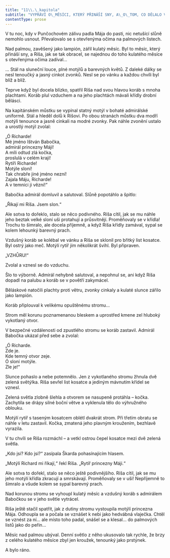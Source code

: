 ```yaml
---
title: "11\\.\_kapitola"
subtitle: "VYPRÁVÍ O\_MĚSÍCI, KTERÝ PŘINÁŠÍ SNY, A\_O\_TOM, CO DĚLALO V\_TU NOC NIC NETUŠÍCÍ SLŮNĚ"
contentType: prose
---
```


<section>

V tu noc, kdy v Punčochovém zálivu padla Mája do pasti, nic netušící slůně nemohlo usnout. Převalovalo se s otevřenýma očima na palmových listech.

Nad palmou, zavěšený jako lampión, zářil kulatý měsíc. Byl to měsíc, který přináší sny, a Ríša, jak se tak obracel, se najednou do toho kulatého měsíce s otevřenýma očima zadíval…

… Stál na sluneční louce, plné motýlů a barevných květů. Z daleké dálky se nesl tenoučký a jasný cinkot zvonků. Nesl se po vánku a každou chvíli byl blíž a blíž.

Teprve když byl docela blízko, spatřil Ríša nad svou hlavou koráb s mnoha plachtami. Koráb plul vzduchem a na jeho plachtách mávali křídly drobní bělásci.

Na kapitánském můstku se vypínal statný motýl v bohaté admirálské uniformě. Stál a hleděl dolů k Ríšovi. Po obou stranách můstku dva modří motýli tenounce a jasně cinkali na modré zvonky. Pak náhle zvonění ustalo a urostlý motýl zvolal:

„Ó Richarde!  
Mé jméno Ištván Babočka,  
admirál princezny Máji!  
A míli odtud zlá kočka,  
proslulá v celém kraji!  
Rytíři Richarde!  
Motýle sloní!  
Tak chrabře jiné jméno nezní!  
Zajala Máju, Richarde!  
A v temnici ji vězní!“

Babočka admirál domluvil a salutoval. Slůně popotáhlo a špitlo:

„Říkají mi Ríša. Jsem slon.“

Ale sotva to dořeklo, stalo se něco podivného. Ríša cítil, jak se mu náhle jeho beztak velké sloní uši protahují a průsvitnějí. Proměňovaly se v křídla! Trochu to šimralo, ale docela příjemně, a když Ríša křídly zamával, sypal se kolem lehounký barevný prach.

Vzdušný koráb se kolébal ve vánku a Ríša se sklonil pro břitký list kosatce. Byl ostrý jako meč. Motýlí rytíř jím několikrát švihl. Byl připraven.

„VZHŮRU!“

Zvolal a vznesl se do vzduchu.

Šlo to výborně. Admirál nehybně salutoval, a nepohnul se, ani když Ríša dopadl na palubu a koráb se v povětří zakymácel.

Běláskové natočili plachty proti větru, zvonky cinkaly a kulaté slunce zářilo jako lampión.

Koráb připlouval k velikému opuštěnému stromu…

Strom měl korunu poznamenanou bleskem a uprostřed kmene zel hluboký vykotlaný otvor.

V bezpečné vzdálenosti od zpustlého stromu se koráb zastavil. Admirál Babočka ukázal před sebe a zvolal:

„Ó Richarde.  
Zde je.  
Kde temný otvor zeje.  
Ó sloní motýle.  
Zle je!“

Slunce pohaslo a nebe potemnělo. Jen z vykotlaného stromu žhnula dvě zelená světýlka. Ríša sevřel list kosatce a jediným mávnutím křídel se vznesl.

Zelená světla zlobně šlehla a otvorem se nasupeně protáhla – kočka. Zachytila se drápy silné boční větve a vyklenula tělo do výhružného oblouku.

Motýlí rytíř s taseným kosatcem oblétl dvakrát strom. Při třetím obratu se náhle v letu zastavil. Kočka, zmatená jeho plavným kroužením, bezhlavě vyrazila.

V tu chvíli se Ríša rozmáchl – a vetkl ostrou čepel kosatce mezi dvě zelená světla.

„Kdo jsi? Kdo jsi?“ zasípala Škarda pohasínajícím hlasem.

„Motýlí Richard mi říkají,“ řekl Ríša. „Rytíř princezny Máji.“

Ale sotva to dořekl, stalo se něco ještě podivnějšího. Ríša cítil, jak se mu jeho motýlí křídla zkracují a smrskávají. Proměňovaly se v uši! Nepříjemně to šimralo a všude kolem se sypal barevný prach.

Nad korunou stromu se vyhoupl kulatý měsíc a vzdušný koráb s admirálem Babočkou se v jeho světle vytrácel.

Ríša ještě stačil spatřit, jak z dutiny stromu vystoupila motýlí princezna Mája. Odhoupla se a počala se vznášet k nebi jako hedvábná vlaječka. Chtěl se vznést za ní… ale místo toho padal, snášel se a klesal… do palmových listů jako do peřin…

Měsíc nad palmou ubýval. Denní světlo z něho ukusovalo tak rychle, že brzy z celého kulatého měsíce zbyl jen kroužek, tenounký jako prstýnek.

A bylo ráno.

</section>
